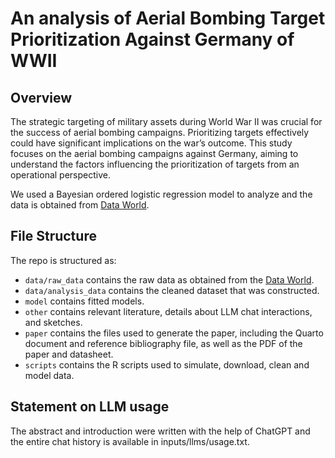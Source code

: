 # An analysis of Aerial Bombing Target Prioritization Against Germany of WWII

## Overview

The strategic targeting of military assets during World War II was crucial for the success of aerial bombing campaigns. Prioritizing targets effectively could have significant implications on the war’s outcome. This study focuses on the aerial bombing campaigns against Germany, aiming to understand the factors influencing the prioritization of targets from an operational perspective.

We used a Bayesian ordered logistic regression model to analyze and the data is obtained from [Data World](https://data.world/datamil/world-war-ii-thor-data).


## File Structure

The repo is structured as:

-   `data/raw_data` contains the raw data as obtained from the [Data World](https://data.world/datamil/world-war-ii-thor-data).
-   `data/analysis_data` contains the cleaned dataset that was constructed.
-   `model` contains fitted models. 
-   `other` contains relevant literature, details about LLM chat interactions, and sketches.
-   `paper` contains the files used to generate the paper, including the Quarto document and reference bibliography file, as well as the PDF of the paper and datasheet. 
-   `scripts` contains the R scripts used to simulate, download, clean and model data.


## Statement on LLM usage

The abstract and introduction were written with the help of ChatGPT and the entire chat history is available in inputs/llms/usage.txt.
